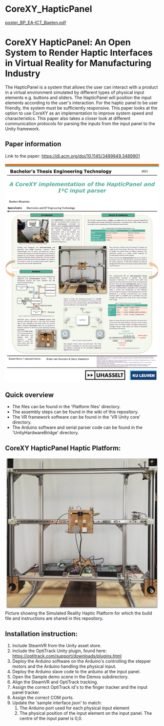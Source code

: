 # CoreXY_HapticPanel
[poster_BP_EA-ICT_Baeten.pdf](https://github.com/maartenbaeten509/CoreXY_HapticPanel/files/8714601/poster_BP_EA-ICT_Baeten.pdf)

# CoreXY HapticPanel: An Open System to Render Haptic Interfaces in Virtual Reality for Manufacturing Industry
The HapticPanel is a system that allows the user can interact with a product in a virtual environment simulated by different types of physical input elements e.g. buttons and sliders. The HapticPanel will position the input elements according to the user's interaction. For the haptic panel to be user friendly, the system must be sufficiently responsive. This paper looks at the option to use CoreXY as an implementation to improve system speed and characteristics. This paper also takes a closer look at different communication protocols for parsing the inputs from the input panel to the Unity framework.

## Paper information
Link to the paper: https://dl.acm.org/doi/10.1145/3489849.3489901

![HapticPanel Poster](https://github.com/maartenbaeten509/CoreXY_HapticPanel/blob/main/Images/poster1.jpg)

## Quick overview
* The files can be found in the 'Platform files' directory.
* The assembly steps can be found in the wiki of this repository.
* The VR framework software can be found in the 'VR Unity core' directory.
* The Arduino software and serial parser code can be found in the 'UnityHardwareBridge' directory.

## CoreXY HapticPanel Haptic Platform:
![HapticPanel Platform](https://github.com/maartenbaeten509/CoreXY_HapticPanel/blob/main/Images/CoreXY_HapticPanel.jpg)
Picture showing the Simulated Reality Haptic Platform for which the build file and instructions are shared in this repository.


## Installation instruction:
1. Include SteamVR from the Unity asset store.
2. Include the OptiTrack Unity plugin, found here: https://optitrack.com/support/downloads/plugins.html
3. Deploy the Arduino software on the Arduino's controlling the stepper motors and the Arduino handling the physical input.
4. Deploy the Arduino slave code to the arduino at the input panel.
5. Open the Sample demo scene in the Demos subdirectory.
6. Align the SteamVR and OptiTrack tracking.
7. Assign the correct OptiTrack id's to the finger tracker and the input panel tracker.
8. Assign the correct COM ports.
9. Update the 'sample interface.json' to match:
	1. The Arduino port used for each physical input element
	2. The physical position of the input element on the input panel. The centre of the input panel is 0,0. 


